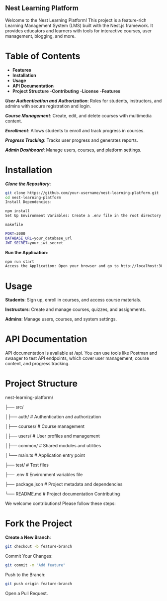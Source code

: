 ## Nest Learning Platform

Welcome to the Nest Learning Platform! This project is a feature-rich Learning Management System (LMS) built with the Nest.js framework. It provides educators and learners with tools for interactive courses, user management, blogging, and more.

# Table of Contents

- **Features**
- **Installation**
- **Usage**
- **API Documentation**
- **Project Structure**
-**Contributing**
-**License**
-**Features**

***User Authentication and Authorization***: Roles for students, instructors, and admins with secure registration and login.


***Course Management***: Create, edit, and delete courses with multimedia content.


***Enrollment***: Allows students to enroll and track progress in courses.


***Progress Tracking***: Tracks user progress and generates reports.


***Admin Dashboard***: Manage users, courses, and platform settings.

# Installation

***Clone the Repository***:

```bash
git clone https://github.com/your-username/nest-learning-platform.git
cd nest-learning-platform
Install Dependencies:
```

```bash
npm install
Set Up Environment Variables: Create a .env file in the root directory and add the following:

makefile

PORT=3000
DATABASE_URL=your_database_url
JWT_SECRET=your_jwt_secret

```

**Run the Application**:

```bash
npm run start
Access the Application: Open your browser and go to http://localhost:3000.

```

# Usage

**Students**: Sign up, enroll in courses, and access course materials.


**Instructors**: Create and manage courses, quizzes, and assignments.


**Admins**: Manage users, courses, and system settings.

# API Documentation

API documentation is available at /api. You can use tools like Postman and swaager to test API endpoints, which cover user management, course content, and progress tracking.

# Project Structure

nest-learning-platform/

├── src/

│├── auth/         # Authentication and authorization

│├── courses/      # Course management

│├── users/        # User profiles and management

│├── common/       # Shared modules and utilities

│└── main.ts       # Application entry point

├── test/             # Test files

├── .env              # Environment variables file

├── package.json      # Project metadata and dependencies

└── README.md         # Project documentation
Contributing

We welcome contributions! Please follow these steps:

# Fork the Project

**Create a New Branch**:

```bash
git checkout -b feature-branch

```

Commit Your Changes:

```bash
git commit -m "Add feature"

```

Push to the Branch:


```bash
git push origin feature-branch

```

Open a Pull Request.
